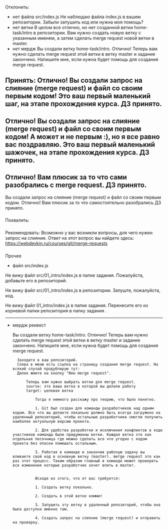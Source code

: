 ###
Отклонить:
- нет файла src/index.js
Не наблюдаю файла index.js в вашем репозитории. Забыли запушить код или нужна моя помощь?
- нет ветки
В целом все отлично, но нет созданной ветки home-task/intro в репозитории. Вам нужно создать новую ветку с указанным именем, а затем сделать merge request новой ветки в master.
- нет мердж
Вы создали ветку home-task/intro. Отлично! Теперь вам нужно сделать merge request этой ветки в ветку master и задание закончено. Напишите мне, если нужна будет помощь для создания merge request.


###
Принять:
Отлично! Вы создали запрос на слияние (merge request) и файл со своим первым кодом! Это ваш первый маленький шаг, на этапе прохождения курса. ДЗ принято.
---
Отлично! Вы создали запрос на слияние (merge request) и файл со своим первым кодом! А может и не первым :), но я все равно вас поздравляю. Это ваш первый маленький шажочек, на этапе прохождения курса. ДЗ принято.
---
Отлично! Вам плюсик за то что сами разобрались с merge request. ДЗ принято.
---
Вы создали запрос на слияние (merge request) и файл со своим первым кодом. Отлично! Вам плюсик за то что самостоятельно разобрались ДЗ принято.

###
Похвалить:



###
Рекомендовать:
Возможно у вас возникли вопросы, для чего нужен запрос на слияние. Ответ на этот вопрос вы найдете здесь: https://webdevkin.ru/courses/git/merge-requests






###
Прочее
- файл src/index.js

Не вижу файл src/01_intro/index.js в папке задания. Пожалуйста, добавьте его в репозиторий.

Не вижу файл src/01_intro/index.js в репозитории. Запуште, пожалуйста, код.

Не вижу файл 01_intro/index.js в папке задания. Перенесите его из корневой папки репозитория в папку задания .

---------------------------
- мердж реквест


    Вы создали ветку home-task/intro. Отлично! Теперь вам нужно сделать merge request этой ветки в ветку master и задание закончено. Напишите мне, если нужна будет помощь для создания merge request.

        Заходите в ваш репозиторий.
        Слева в меню есть ссылка на страницу создания merge request. На всякий случай продублирую тут:
        Далее жмите на кнопку "New merge request".

            ​Теперь вам нужно выбрать ветки для merge request.
            sourse: это ваша ветка в которой вы делали работу
            target: целевая ветка

                Тогда я немного расскажу про теорию, что было понятно.

                1. Git был создан для команды разработчиков над одним кодом. Все что вы делаете локально должно быть всегда загружено на удаленный репозиторий, чтобы остальные разработчики смогли получить наиболее актуальную версию проекта.

                2. Для удобства разработки и исключения конфликтов в коде участников команды были придуманны ветки. Каждая ветка это как отдельная песочница где можно сделать все что угодно с кодом проекта без опаски помешать остальным.

                3. Работая в команде и закончив рабочую задачу вы вливаете свой код в основную ветку (master). merge request это как раз этот процесс. Таким образом главный в команде может проверить все изменения которые разработчик хочет влить в master.


                Исходя из этого, что от вас требуется:

                1. Создать ветку локально.

                2. Создать в этой ветке коммит

                3. Запушить эту ветку в удаленный репозиторий, чтобы она была доступна именно там.

                4. Создать запрос на слияние (merge request) и отправить на проверку.
